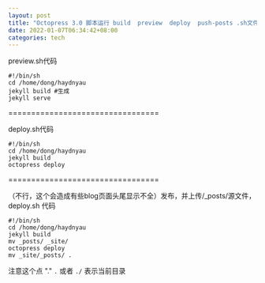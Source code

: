```yaml
---
layout: post
title: "Octopress 3.0 脚本运行 build  preview  deploy  push-posts .sh文件"
date: 2022-01-07T06:34:42+08:00
categories: tech
---
```


preview.sh代码  

	#!/bin/sh
	cd /home/dong/haydnyau
	jekyll build #生成
	jekyll serve
	
=================================
	
deploy.sh代码  

	#!/bin/sh
	cd /home/dong/haydnyau
	jekyll build
	octopress deploy
	
=================================

（不行，这个会造成有些blog页面头尾显示不全）发布，并上传/_posts/源文件，deploy.sh 代码  

	#!/bin/sh
	cd /home/dong/haydnyau
	jekyll build
	mv _posts/ _site/
	octopress deploy
	mv _site/_posts/ .
	
注意这个点 "."
`.` 或者 `./` 表示当前目录
